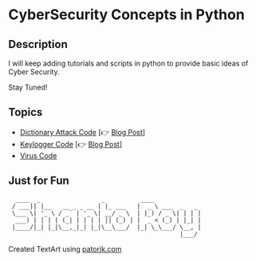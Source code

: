 # CyberSecurity Concepts in Python

## Description
I will keep adding tutorials and scripts in python to provide basic ideas of Cyber Security.

Stay Tuned!

## Topics
* [Dictionary Attack Code](dictionary_attack/dictionary_attack.py) [:point_right:   [Blog Post](https://shantoroy.com/security/password-cracking-through-dictionary-attack-in-python/)]
* [Keylogger Code](keylogger/keylogger.py) [:point_right:   [Blog Post](https://shantoroy.com/security/a-simple-keylogger-in-python/)]
* [Virus Code](virus/virus.py)


## Just for Fun
```
  ____  _                 _          ____             
 / ___|| |__   __ _ _ __ | |_ ___   |  _ \ ___  _   _ 
 \___ \| '_ \ / _` | '_ \| __/ _ \  | |_) / _ \| | | |
  ___) | | | | (_| | | | | || (_) | |  _ < (_) | |_| |
 |____/|_| |_|\__,_|_| |_|\__\___/  |_| \_\___/ \__, |
                                                |___/ 
```

Created TextArt using [patorjk.com](https://patorjk.com/software/taag/#p=display&f=Graffiti&t=Type%20Something%20)